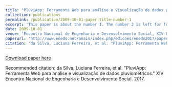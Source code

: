 ```yaml
---
title: "PluviApp: Ferramenta Web para análise e visualização de dados pluviométricos (Portuguese only)"
collection: publications
permalink: /publication/2009-10-01-paper-title-number-1
excerpt: 'This paper is about the number 1. The number 2 is left for future work.'
date: 2009-10-01
venue: 'Encontro Nacional de Engenharia e Desenvolvimento Social, XIV Encontro Nacional de Engenharia e Desenvolvimento Social'
paperurl: 'http://www.eneds.net/anais/index.php/edicoes/eneds2017/paper/view/543/438'
citation: 'da Silva, Luciana Ferreira, et al. "PluviApp: Ferramenta Web para análise e visualização de dados pluviométricos." XIV Encontro Nacional de Engenharia e Desenvolvimento Social. 2017.'
---
```



[Download paper here](http://www.eneds.net/anais/index.php/edicoes/eneds2017/paper/view/543/438)

Recommended citation: da Silva, Luciana Ferreira, et al. "PluviApp: Ferramenta Web para análise e visualização de dados pluviométricos." XIV Encontro Nacional de Engenharia e Desenvolvimento Social. 2017.

